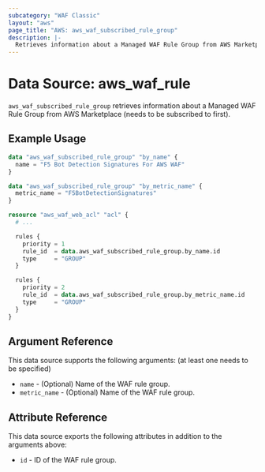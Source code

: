 ```yaml
---
subcategory: "WAF Classic"
layout: "aws"
page_title: "AWS: aws_waf_subscribed_rule_group"
description: |-
  Retrieves information about a Managed WAF Rule Group from AWS Marketplace.
---
```


# Data Source: aws_waf_rule

`aws_waf_subscribed_rule_group` retrieves information about a Managed WAF Rule Group from AWS Marketplace (needs to be subscribed to first).

## Example Usage

```terraform
data "aws_waf_subscribed_rule_group" "by_name" {
  name = "F5 Bot Detection Signatures For AWS WAF"
}

data "aws_waf_subscribed_rule_group" "by_metric_name" {
  metric_name = "F5BotDetectionSignatures"
}

resource "aws_waf_web_acl" "acl" {
  # ...

  rules {
    priority = 1
    rule_id  = data.aws_waf_subscribed_rule_group.by_name.id
    type     = "GROUP"
  }

  rules {
    priority = 2
    rule_id  = data.aws_waf_subscribed_rule_group.by_metric_name.id
    type     = "GROUP"
  }
}
```

## Argument Reference

This data source supports the following arguments: (at least one needs to be specified)

* `name` - (Optional) Name of the WAF rule group.
* `metric_name` - (Optional) Name of the WAF rule group.

## Attribute Reference

This data source exports the following attributes in addition to the arguments above:

* `id` - ID of the WAF rule group.
